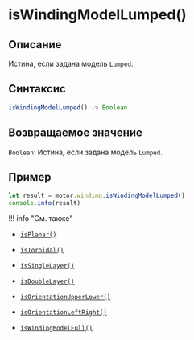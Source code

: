 # isWindingModelLumped()

## Описание
Истина, если задана модель `Lumped`.

## Синтаксис
```javascript
isWindingModelLumped() -> Boolean
```

## Возвращаемое значение
`Boolean`: Истина, если задана модель `Lumped`.

## Пример
```javascript linenums="1"
let result = motor.winding.isWindingModelLumped()
console.info(result)
```

!!! info "См. также"


- [`isPlanar()`](./isPlanar.md)

- [`isToroidal()`](./isToroidal.md)

- [`isSingleLayer()`](./isSingleLayer.md)

- [`isDoubleLayer()`](./isDoubleLayer.md)

- [`isOrientationUpperLower()`](./isOrientationUpperLower.md)

- [`isOrientationLeftRight()`](./isOrientationLeftRight.md)

- [`isWindingModelFull()`](./isWindingModelFull.md)

